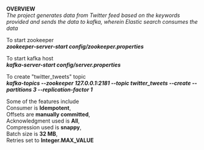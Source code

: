 <strong>OVERVIEW</strong>\
<i>The project generates data from Twitter feed based on the keywords provided and sends the data to kafka, wherein Elastic search consumes the data</i>

To start zookeeper\
<i><strong>zookeeper-server-start config/zookeeper.properties</strong></i>

To start kafka host\
<i><strong>kafka-server-start config/server.properties</strong></i>

To create "twitter_tweets" topic\
<i><strong>kafka-topics --zookeeper 127.0.0.1:2181 --topic twitter_tweets --create --partitions 3 --replication-factor 1</strong></i>

Some of the features include\
Consumer is <strong>Idempotent</strong>,\
Offsets are <strong>manually committed</strong>,\
Acknowledgment used is <strong>All</strong>,\
Compression used is <strong>snappy</strong>,\
Batch size is <strong>32 MB</strong>,\
Retries set to <strong>Integer.MAX_VALUE</strong>





